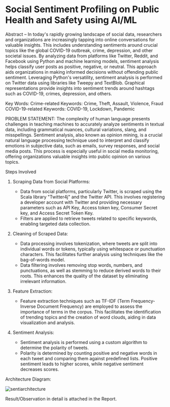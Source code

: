 # Social Sentiment Profiling on Public Health and Safety using AI/ML
Abstract – In today's rapidly growing landscape of social data, researchers and organizations are increasingly tapping into online conversations for valuable insights. This includes understanding sentiments around crucial topics like the global COVID-19 outbreak, crime, depression, and other societal issues. By analyzing data from platforms like Twitter, Reddit, and Facebook using Python and machine learning models, sentiment analysis helps classify user posts as positive, negative, or neutral. This approach aids organizations in making informed decisions without offending public sentiment. Leveraging Python's versatility, sentiment analysis is performed on Twitter data using libraries like Tweepy and TextBlob. Graphical representations provide insights into sentiment trends around hashtags such as COVID-19, crimes, depression, and others.

Key Words: Crime-related Keywords: Crime, Theft, Assault, Violence, Fraud
COVID-19-related Keywords: COVID-19, Lockdown, Pandemic

PROBLEM STATEMENT: The complexity of human language presents challenges in teaching machines to accurately analyze sentiments in textual data, including grammatical nuances, cultural variations, slang, and misspellings. Sentiment analysis, also known as opinion mining, is a crucial natural language processing technique used to interpret and classify emotions in subjective data, such as emails, survey responses, and social media posts. This process is especially useful in social media monitoring, offering organizations valuable insights into public opinion on various topics.

Steps Involved
1. Scraping Data from Social Platforms:
   - Data from social platforms, particularly Twitter, is scraped using the Scala library "Twitter4j" and the Twitter API. This involves registering a developer account with Twitter and providing necessary parameters such as API Key, Access token key, Consumer Secret key, and Access Secret Token Key.
   - Filters are applied to retrieve tweets related to specific keywords, enabling targeted data collection.

2. Cleaning of Scraped Data:
   - Data processing involves tokenization, where tweets are split into individual words or tokens, typically using whitespace or punctuation characters. This facilitates further analysis using techniques like the bag-of-words model.
   - Data filtering involves removing stop words, numbers, and punctuations, as well as stemming to reduce derived words to their roots. This enhances the quality of the dataset by eliminating irrelevant information.

3. Feature Extraction:
   - Feature extraction techniques such as TF-IDF (Term Frequency-Inverse Document Frequency) are employed to assess the importance of terms in the corpus. This facilitates the identification of trending topics and the creation of word clouds, aiding in data visualization and analysis.

4. Sentiment Analysis:
   - Sentiment analysis is performed using a custom algorithm to determine the polarity of tweets.
   - Polarity is determined by counting positive and negative words in each tweet and comparing them against predefined lists. Positive sentiment leads to higher scores, while negative sentiment decreases scores.

Architecture Diagram: 
  
![sentiarchitecture](https://github.com/Tanishab17/Social-Sentiment-Profiling-on-Public-Health-and-Safety-using-AI-ML/assets/100562690/467bb3db-a29c-457d-ad54-854ffa22f6c8)

Result/Observation in detail is attached in the Report.
